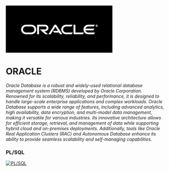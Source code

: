 ![Oracle Logo](https://github.com/Zoob-air/ORACLE/blob/main/oracle_logo2.png)
# ORACLE
_Oracle Database is a robust and widely-used relational database management system (RDBMS) developed by Oracle Corporation. Renowned for its scalability, reliability, and performance, it is designed to handle large-scale enterprise applications and complex workloads. Oracle Database supports a wide range of features, including advanced analytics, high availability, data encryption, and multi-model data management, making it versatile for various industries. Its innovative architecture allows for efficient storage, retrieval, and management of data while supporting hybrid cloud and on-premises deployments. Additionally, tools like Oracle Real Application Clusters (RAC) and Autonomous Database enhance its ability to provide seamless scalability and self-managing capabilities._

### PL/SQL
[![PL/SQL](https://img.shields.io/badge/PLSQL-F80000?style=for-the-badge&logo=oracle&logoColor=black)](https://github.com/Zoob-air/ORACLE/blob/main/SQL.md)
